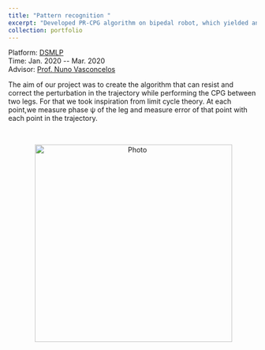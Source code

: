 ```yaml
---
title: "Pattern recognition "
excerpt: "Developed PR-CPG algorithm on bipedal robot, which yielded an adaptive and phase-regulated walking gait regardless of external disturbances. <br/>  <img src='https://zhuonan-hao.github.io/Homepage/images/Minitaur.jpeg'>"
collection: portfolio
---
```


<i class='fas fa-university'></i> Platform: [DSMLP](https://blink.ucsd.edu/faculty/instruction/tech-guide/dsmlp/index.html)   <br>
<i class='fas fa-calendar-alt'></i> Time: Jan. 2020 -- Mar. 2020   <br>
<i class='fas fa-address-book'></i> Advisor: [Prof. Nuno Vasconcelos](https://scholar.google.com/citations?user=Fykyo9gAAAAJ&hl=zh-CN)

The aim of our project was to create the algorithm that can resist and correct the perturbation in the trajectory while performing the CPG between two legs. For that we took 
inspiration from limit cycle theory. At each point,we measure phase ψ of the leg and measure error of that point with each point in the trajectory.  

<br>
<p align="center">
  <img src="https://zhuonan-hao.github.io/Homepage/files/PR.gif?raw=true" alt="Photo" style="width:400px;"/>
</p>

